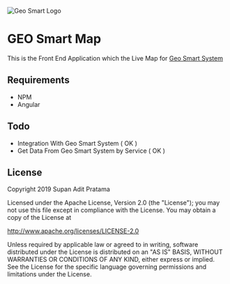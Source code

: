 ![Geo Smart Logo](http://supanadit.com/wp-content/uploads/2019/11/Geo-Smart.png)

# GEO Smart Map
This is the Front End Application which the Live Map for [Geo Smart System](https://github.com/supanadit/geosmartsystem)

## Requirements
- NPM
- Angular

## Todo
- Integration With Geo Smart System ( OK )
- Get Data From Geo Smart System by Service ( OK )

## License
Copyright 2019 Supan Adit Pratama

Licensed under the Apache License, Version 2.0 (the "License");
you may not use this file except in compliance with the License.
You may obtain a copy of the License at

 http://www.apache.org/licenses/LICENSE-2.0

Unless required by applicable law or agreed to in writing, software
distributed under the License is distributed on an "AS IS" BASIS,
WITHOUT WARRANTIES OR CONDITIONS OF ANY KIND, either express or implied.
See the License for the specific language governing permissions and
limitations under the License.
